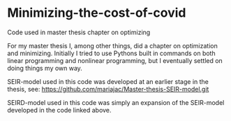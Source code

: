 # Minimizing-the-cost-of-covid
Code used in master thesis chapter on optimizing

For my master thesis I, among other things, did a chapter on optimization and minimizing. 
Initially I tried to use Pythons built in commands on both linear programming and nonlinear programming,
but I eventually settled on doing things my own way.

SEIR-model used in this code was developed at an earlier stage in the thesis, see:
https://github.com/mariajac/Master-thesis-SEIR-model.git

SEIRD-model used in this code was simply an expansion of the SEIR-model developed in the code linked above.
